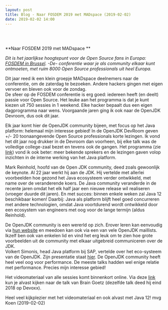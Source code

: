```yaml
---
layout: post
title: Blog - Naar FOSDEM 2019 met MADspace (2019-02-02)
date: 2019-02-02 14:00
---
```

<br><br>

**Naar FOSDEM 2019 met MADspace **

_Dit is het jaarlijkse hoogtepunt voor de Open Source fans in Europa: [FOSDEM in Brussel](https://fosdem.org). -De- conferentie 
waar je als community elkaar kunt ontmoeten, met ruim 8000 Open Source professionals uit heel Europa._

Dit jaar reed ik een klein groepje MADspace deelnemers naar de conferentie, om  de zaterdag te bezoeken. Andere hackers gingen met eigen vervoer en bleven ook voor de zondag.      
De sfeer op de FOSDEM conferentie is erg goed: iedereen heeft (en deelt) passie voor Open Source. Het leuke aan het programma is dat je kunt kiezen uit 750 sessies in 1 weekend. 
Elke hacker bepaalt dus een eigen dagprogramma naar wens. Voorgaande jaren ging ik ook naar de OpenJDK Devroom, dus ook dit jaar.

Elk jaar komt hier de OpenJDK community bijeen, met focus op het Java platform: helemaal mijn interesse gebied! In de OpenJDK DevRoom geven +/- 20 toonaangevende Open Source professionals korte lezingen. 
Ik vond het dit jaar nog drukker in de Devroom dan voorheen, bij elke talk was de volledige college-zaal bezet en tevens ook de gangen. Het programma (zie [link](https://fosdem.org/2019/schedule/track/free_java/)) vond ik ook beter: 
meer bekende sprekers en de lezingen gaven volop inzichten in de interne werking van het Java platform.
   
Mark Reinhold, hoofd van de Open JDK community, deed zoals gewoonlijk de keynote. Al 22 jaar werkt hij aan de JDK. Hij vertelde met allerlei voorbeelden hoe gezond het Java ecosysteem verder ontwikkeld, met name over de veranderende koers. De Java community veranderde in de recente jaren omdat het elk half jaar een nieuwe release wil realiseren (vroeger duurde dit jaren). 
En met succes: binnen enkele weken zal Java 12 beschikbaar komen! Daarbij: Java als platform blijft heel goed concurreren met andere technologien, omdat Java voortdurend wordt ontwikkeld door een ecosystem van engineers met oog voor de lange termijn (aldus Reinhold). 

De OpenJDK community is een wererld op zich. Erover leren kan eenvoudig via [hun website](https://openjdk.java.net/) en meedoen kan ook via een van vele OpenJDK maillists. Ikzelf ben ook van enkelen lid en vind het erg leuk om te zien hoe grote voorbeelden uit de community met elkaar uitgebreid communiceren over de JDK.   
Volkert Simonis, head Java platform bij SAP, vertelde over het eco-systeem van de OpenJDK. Zijn presentatie staat [hier](https://simonis.github.io/FOSDEM2019/RumbleInTheJavaJungle/rumble.xhtml#/). 
De OpenJDK community heeft heel veel oog voor performance. De meeste talks hadden wel enige relatie met performance. Precies mijn interesse gebied! 

Het videomateriaal van alle sessies komt binnenkort online. Via deze [link](https://www.youtube.com/watch?v=4r2Wg-TY7gU) kun je alvast kijken naar de talk van Brain Goetz (dezelfde talk deed hij eind 2018 op Devoxx).

Heel veel kijkplezier met het videomateriaal en ook alvast met Java 12! mvg Koen (2019-02-02)


